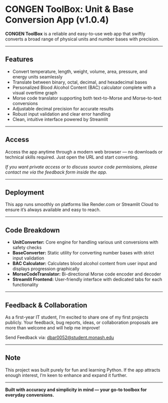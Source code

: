 # CONGEN ToolBox: Unit & Base Conversion App (v1.0.4)

**CONGEN ToolBox** is a reliable and easy-to-use web app that swiftly converts a broad range of physical units and number bases with precision.

---

## Features

- Convert temperature, length, weight, volume, area, pressure, and energy units seamlessly  
- Translate between binary, octal, decimal, and hexadecimal bases  
- Personalized Blood Alcohol Content (BAC) calculator complete with a visual overtime graph  
- Morse code translator supporting both text-to-Morse and Morse-to-text conversions  
- Adjustable decimal precision for accurate results  
- Robust input validation and clear error handling  
- Clean, intuitive interface powered by Streamlit

---

## Access

Access the app anytime through a modern web browser — no downloads or technical skills required. Just open the URL and start converting.

*If you want private access or to discuss source code permissions, please contact me via the feedback form inside the app.*

---

## Deployment

This app runs smoothly on platforms like Render.com or Streamlit Cloud to ensure it’s always available and easy to reach.

---

## Code Breakdown

- **UnitConverter:** Core engine for handling various unit conversions with safety checks  
- **BaseConverter:** Static utility for converting number bases with strict input validation  
- **BAC Calculator:** Calculates blood alcohol content from user input and displays progression graphically  
- **MorseCodeTranslator:** Bi-directional Morse code encoder and decoder  
- **Streamlit Frontend:** User-friendly interface with dedicated tabs for each functionality

---

## Feedback & Collaboration

As a first-year IT student, I’m excited to share one of my first projects publicly. Your feedback, bug reports, ideas, or collaboration proposals are more than welcome and will help me improve!

Send Feedback via: dbar0052@student.monash.edu

---

## Note

This project was built purely for fun and learning Python. If the app attracts enough interest, I’m keen to enhance and expand it further.

---

**Built with accuracy and simplicity in mind — your go-to toolbox for everyday conversions.**
